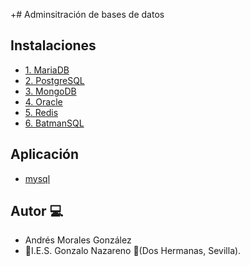 +# Adminsitración de bases de datos

## Instalaciones

- [1. MariaDB](./mysql.md)
- [2. PostgreSQL](./Postgres.md)
- [3. MongoDB](./mongodb.md)
- [4. Oracle](./oracle-debian.md)
- [5. Redis](./redis.md)
- [6. BatmanSQL](./batmanSQL.md)

## Aplicación

- [mysql](.APPwEB-mySQL/app.py)
## Autor :computer:
* Andrés Morales González
* :school:I.E.S. Gonzalo Nazareno :round_pushpin:(Dos Hermanas, Sevilla).
